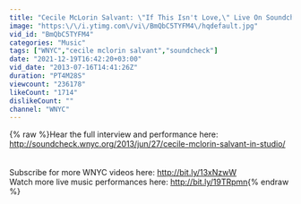 ```yaml
---
title: "Cecile McLorin Salvant: \"If This Isn't Love,\" Live On Soundcheck"
image: "https:\/\/i.ytimg.com\/vi\/BmQbC5TYFM4\/hqdefault.jpg"
vid_id: "BmQbC5TYFM4"
categories: "Music"
tags: ["WNYC","cecile mclorin salvant","soundcheck"]
date: "2021-12-19T16:42:20+03:00"
vid_date: "2013-07-16T14:41:26Z"
duration: "PT4M28S"
viewcount: "236178"
likeCount: "1714"
dislikeCount: ""
channel: "WNYC"
---
```

{% raw %}Hear the full interview and performance here:<br /><a rel="nofollow" target="blank" href="http://soundcheck.wnyc.org/2013/jun/27/cecile-mclorin-salvant-in-studio/">http://soundcheck.wnyc.org/2013/jun/27/cecile-mclorin-salvant-in-studio/</a><br /><br /><br />Subscribe for more WNYC videos here: <a rel="nofollow" target="blank" href="http://bit.ly/13xNzwW">http://bit.ly/13xNzwW</a><br />Watch more live music performances here: <a rel="nofollow" target="blank" href="http://bit.ly/19TRpmn">http://bit.ly/19TRpmn</a>{% endraw %}
